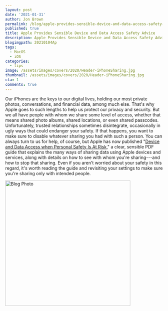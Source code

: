 ```yaml
---
layout: post
date: '2021-01-31'
author: Jon Brown
permalink: /blog/apple-provides-sensible-device-and-data-access-safety-advice/
published: true
title: Apple Provides Sensible Device and Data Access Safety Advice
description: Apple Provides Sensible Device and Data Access Safety Advice
blogimgpath: 20210104Ap
tags:
  - MacOS
  - iOS
categories:
  - tips
image: /assets/images/covers/2020/Header-iPhoneSharing.jpg
thumbnail: /assets/images/covers/2020/Header-iPhoneSharing.jpg
cta: 1
comments: true
---
```

Our iPhones are the keys to our digital lives, holding our most private
photos, conversations, and financial data, among much else. That's why
Apple goes to such lengths to help us protect our privacy and security.
But we all have people with whom we share some level of access, whether
that means shared photo albums, shared locations, or even shared
passcodes. Unfortunately, trusted relationships sometimes disintegrate,
occasionally in ugly ways that could endanger your safety. If that
happens, you want to make sure to disable whatever sharing you had with
such a person. You can always turn to us for help, of course, but Apple
has now published "[Device and Data Access when Personal Safety Is At
Risk](https://manuals.info.apple.com/MANUALS/1000/MA1976/en_US/device-and-data-access-when-personal-safety-is-at-risk.pdf),"
a clear, sensible PDF guide that explains the many ways of sharing data
using Apple devices and services, along with details on how to see with
whom you're sharing---and how to stop that sharing. Even if you aren't
worried about your safety in this regard, it's worth reading the guide
and revisiting your settings to make sure you're sharing only with
intended people.

<img alt="Blog Photo" src="{{ site.site_cdn }}/assets/images/blog/2020/20210104Ap/image2.jpeg" class="img-fluid rounded m-2" width="400" />